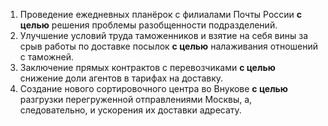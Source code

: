 1. Проведение ежедневных планёрок с филиалами Почты России **с целью** решения проблемы разобщенности подразделений.
2.  Улучшение условий труда таможенников и взятие на себя вины за срыв работы по доставке посылок **с целью** налаживания отношений с таможней.
3. Заключение прямых контрактов с перевозчиками **с целью** снижение доли агентов в тарифах на доставку.
4. Создание нового сортировочного центра во Внукове **с целью** разгрузки перегруженной отправлениями Москвы, а, следовательно, и ускорения их доставки адресату.


